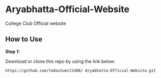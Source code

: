 # Aryabhatta-Official-Website
 College Club Official website

## How to Use 

**Step 1:**

Download or clone this repo by using the link below:

```https://github.com/YadavSumit2408/ Aryabhatta-Official-Website.git```


